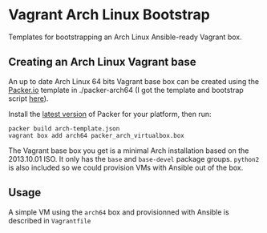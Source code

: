 # Vagrant Arch Linux Bootstrap

Templates for bootstrapping an Arch Linux Ansible-ready Vagrant box.

## Creating an Arch Linux Vagrant base

An up to date Arch Linux 64 bits Vagrant base box can be created using the
[Packer.io](http://packer.io) template in ./packer-arch64 (I got the template
and bootstrap script [here](https://github.com/elasticdog/packer-arch)).

Install the [latest version](http://www.packer.io/downloads.html) of Packer for your platform, then run:

```
packer build arch-template.json
vagrant box add arch64 packer_arch_virtualbox.box
```

The Vagrant base box you get is a minimal Arch installation based on the 2013.10.01 ISO.
It only has the `base` and `base-devel` package groups.  `python2` is also included so we 
could provision VMs with Ansible out of the box.

## Usage

A simple VM using the `arch64` box and provisionned with Ansible is described in `Vagrantfile` 
